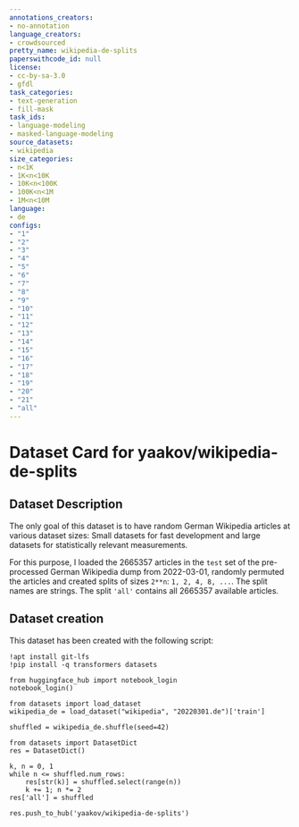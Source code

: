 ```yaml
---
annotations_creators:
- no-annotation
language_creators:
- crowdsourced
pretty_name: wikipedia-de-splits
paperswithcode_id: null
license:
- cc-by-sa-3.0
- gfdl
task_categories:
- text-generation
- fill-mask
task_ids:
- language-modeling
- masked-language-modeling
source_datasets:
- wikipedia
size_categories:
- n<1K
- 1K<n<10K
- 10K<n<100K
- 100K<n<1M
- 1M<n<10M
language:
- de
configs:
- "1"
- "2"
- "3"
- "4"
- "5"
- "6"
- "7"
- "8"
- "9"
- "10"
- "11"
- "12"
- "13"
- "14"
- "15"
- "16"
- "17"
- "18"
- "19"
- "20"
- "21"
- "all"
---
```

# Dataset Card for yaakov/wikipedia-de-splits

## Dataset Description
The only goal of this dataset is to have random German Wikipedia articles at
various dataset sizes:  Small datasets for fast development and large datasets for statistically relevant measurements.

For this purpose, I loaded the 2665357 articles in the `test` set of the pre-processed German Wikipedia dump from 2022-03-01, randomly permuted the articles and created splits of sizes `2**n`: `1, 2, 4, 8, ...`.  The split names are strings.  The split `'all'` contains all 2665357 available articles.

## Dataset creation
This dataset has been created with the following script:

    !apt install git-lfs
    !pip install -q transformers datasets
    
    from huggingface_hub import notebook_login
    notebook_login()
    
    from datasets import load_dataset
    wikipedia_de = load_dataset("wikipedia", "20220301.de")['train']
    
    shuffled = wikipedia_de.shuffle(seed=42)
    
    from datasets import DatasetDict
    res = DatasetDict()
    
    k, n = 0, 1
    while n <= shuffled.num_rows:
        res[str(k)] = shuffled.select(range(n))
        k += 1; n *= 2
    res['all'] = shuffled
    
    res.push_to_hub('yaakov/wikipedia-de-splits')